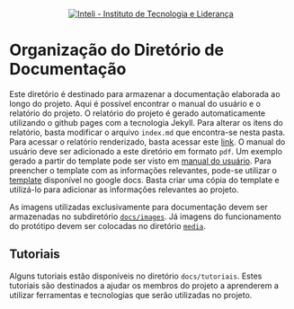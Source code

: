 <p align="center">
<a href= "https://www.inteli.edu.br/"><img src="https://www.inteli.edu.br/wp-content/uploads/2021/08/20172028/marca_1-2.png" alt="Inteli - Instituto de Tecnologia e Liderança" border="0"></a>
</p>

# Organização do Diretório de Documentação

Este diretório é destinado para armazenar a documentação elaborada ao longo do projeto. Aqui é possível encontrar o manual do usuário e o relatório do projeto. O relatório do projeto é gerado automaticamente utilizando o github pages com a tecnologia Jekyll. Para alterar os itens do relatório, basta modificar o arquivo `index.md` que encontra-se nesta pasta. Para acessar o relatório renderizado, basta acessar este [link](https://2023m5t2-inteli.github.io/template/). O manual do usuário deve ser adicionado a este diretório em formato `pdf`. Um exemplo gerado a partir do template pode ser visto em [manual do usuário](./manual.pdf). Para preencher o template com as informações relevantes, pode-se utilizar o [template](https://docs.google.com/document/d/1T-aFgkjL8GCZezKXb_WwTssjBSDe6IRo/edit?usp=sharing&ouid=102274946133413462419&rtpof=true&sd=true) disponível no google docs. Basta criar uma cópia do template e utilizá-lo para adicionar as informações relevantes ao projeto.

As imagens utilizadas exclusivamente para documentação devem ser armazenadas no subdiretório [`docs/images`](../img/). Já imagens do funcionamento do protótipo devem ser colocadas no diretório [`media`](../media).

## Tutoriais

Alguns tutoriais estão disponíveis no diretório `docs/tutoriais`. Estes tutoriais são destinados a ajudar os membros do projeto a aprenderem a utilizar ferramentas e tecnologias que serão utilizadas no projeto.




